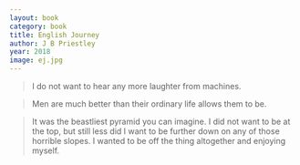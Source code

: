 ```yaml
---
layout: book
category: book
title: English Journey
author: J B Priestley
year: 2018
image: ej.jpg
---
```

> I do not want to hear any more laughter from machines.

> Men are much better than their ordinary life allows them to be.

> It was the beastliest pyramid you can imagine.  I did not want to be at the top, but still less
did I want to be further down on any of those horrible slopes.  I wanted to be off the thing
altogether and enjoying myself.
